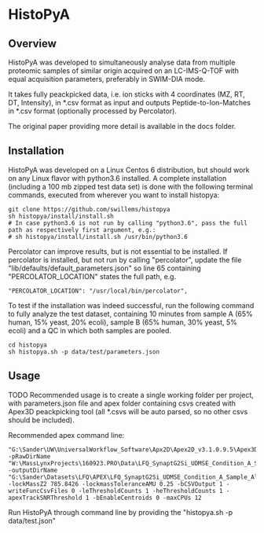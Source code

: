 # HistoPyA


## Overview

HistoPyA was developed to simultaneously analyse data from multiple proteomic samples of similar origin acquired on an LC-IMS-Q-TOF with equal acquisition parameters, preferably in SWIM-DIA mode.

It takes fully peackpicked data, i.e. ion sticks with 4 coordinates (MZ, RT, DT, Intensity), in *.csv format as input and outputs Peptide-to-Ion-Matches in *.csv format (optionally processed by Percolator).

The original paper providing more detail is available in the docs folder.


## Installation

HistoPyA was developed on a Linux Centos 6 distribution, but should work on any Linux flavor with python3.6 installed. A complete installation (including a 100 mb zipped test data set) is done with the following terminal commands, executed from wherever you want to install histopya:

```
git clone https://github.com/swillems/histopya
sh histopya/install/install.sh
# In case python3.6 is not run by calling "python3.6", pass the full path as respectively first argument, e.g.:
# sh histopya/install/install.sh /usr/bin/python3.6
```

Percolator can improve results, but is not essential to be installed. If percolator is installed, but not run by calling "percolator", update the file "lib/defaults/default_parameters.json" so line 65 containing "PERCOLATOR_LOCATION" states the full path, e.g.

```
"PERCOLATOR_LOCATION": "/usr/local/bin/percolator",
```

To test if the installation was indeed successful, run the following command to fully analyze the test dataset, containing 10 minutes from sample A (65% human, 15% yeast, 20% ecoli), sample B (65% human, 30% yeast, 5% ecoli) and a QC in which both samples are pooled.

```
cd histopya
sh histopya.sh -p data/test/parameters.json
```

## Usage

TODO Recommended usage is to create a single working folder per project, with parameters.json file and apex folder containing csvs created with Apex3D peackpicking tool (all *.csvs will be auto parsed, so no other csvs should be included).

Recommended apex command line:

```
"G:\Sander\UW\UniversalWorkflow_Software\Apx2D\Apex2D_v3.1.0.9.5\Apex3D64.exe" -pRawDirName "W:\MassLynxProjects\160923.PRO\Data\LFQ_SynaptG2Si_UDMSE_Condition_A_Sample_Alpha_01.raw" -outputDirName "G:\Sander\Datasets\LFQ\APEX\LFQ_SynaptG2Si_UDMSE_Condition_A_Sample_Alpha_01" -lockMassZ2 785.8426 -lockmassToleranceAMU 0.25 -bCSVOutput 1 -writeFuncCsvFiles 0 -leThresholdCounts 1 -heThresholdCounts 1 -apexTrackSNRThreshold 1 -bEnableCentroids 0 -maxCPUs 12
```

Run HistoPyA through command line by providing the "histopya.sh -p data/test.json"

